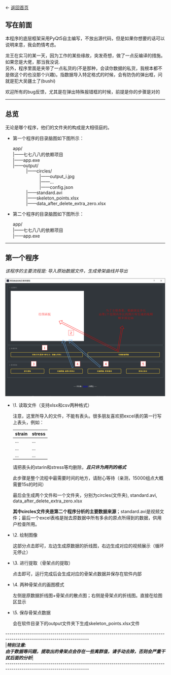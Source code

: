 <- [返回首页](index.md)

## 写在前面

  本程序的底层框架采用PyQt5自主编写，不放出源代码，但是如果你想要的话可以说明来意，我会酌情考虑。
  
  龙王在实习的某一天，因为工作的某些缘故，突发奇想，做了一点反编译的措施。如果您是大佬，那当我没说.  
  另外，程序里面是夹带了一点私货的(不是那种，会读你数据的私货，我根本都不是做这个的也没那个兴趣)。指数据导入特定格式的时候，会有防伪的弹出框，问就是犯大吴疆土了(bushi)
  
  欢迎所有的bug反馈，尤其是在弹出特殊报错框的时候，前提是你的步骤是对的

----------

## 总览

  无论是哪个程序，他们的文件夹的构成是大相径庭的。

- 第一个程序的目录脑图如下图所示：

  app/  
  |——七七八八的依赖项目  
  |——app.exe  
  |——output/  
  &emsp;&emsp;&emsp;|——circles/  
  &emsp;&emsp;&emsp;&emsp;&emsp;&emsp;|——output_i.jpg  
  &emsp;&emsp;&emsp;&emsp;&emsp;&emsp;|——...  
  &emsp;&emsp;&emsp;&emsp;&emsp;&emsp;|——config.json  
  &emsp;&emsp;&emsp;|——standard.avi  
  &emsp;&emsp;&emsp;|——skeleton_points.xlsx  
  &emsp;&emsp;&emsp;|——data_after_delete_extra_zero.xlsx  

- 第二个程序的目录脑图如下图所示：

  app/  
  |——七七八八的依赖项目  
  |——app.exe  
  
----------

## 第一个程序
  
  *该程序的主要流程是: 导入原始数据文件，生成骨架曲线并导出*

![flowchart_1](material/app_help/app1/APP1.drawio.png)

- \1. 读取文件（支持xlsx和csv两种格式）

  注意，这里所导入的文件，不能有表头。很多朋友喜欢把excel表的第一行写上表头，例如：

  | strain | stress |
  |--------|--------|
  |   ...  |   ...  |
  |   ...  |   ...  |
  |   ...  |   ...  |   

  请把表头的starin和stress等均删除，***且只许为两列的格式***

  此步骤是整个流程中最需要时间的地方，请耐心等待（亲测，15000组点大概需要15s的时间）

  最后会生成两个文件和一个文件夹，分别为circles(文件夹), standard.avi, data_after_delete_extra_zero.xlsx

  **其中circles文件夹是第二个程序分析的主要数据来源**；standard.avi是视频文件；最后一个excel表格是抛去原数据中所有多余的原点所得到的数据，供用户检查所用。

- \2. 绘制图像
  
  这部分点击即可，左边生成原数据的折线图，右边生成对应的视频展示（循环无停止）

- \3. 进行提取（骨架点的提取）

  点击即可，运行完成后会生成对应的骨架点数据并保存在软件内部

- \4. 两种骨架点的画图模式

  左侧是原数据折线图+骨架点的散点图；右侧是骨架点的折线图。直接在绘图区显示

- \5. 保存骨架点数据

  会在软件目录下的output文件夹下生成skeleton_points.xlsx文件

\-----------------------------------------------------------------------------------------------------------------------  
|***特别注意:   
由于数据等问题，提取出的骨架点会存在一些离群值，请手动去除，否则会严重干扰后面的分析***|  
\-----------------------------------------------------------------------------------------------------------------------  
